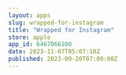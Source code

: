 ```yaml
---
layout: apps
slug: wrapped-for-instagram
title: "Wrapped for Instagram"
store: apple
app_id: 6467066100
date: 2023-11-07T05:07:10Z
published: 2023-09-20T07:00:00Z
---
```

